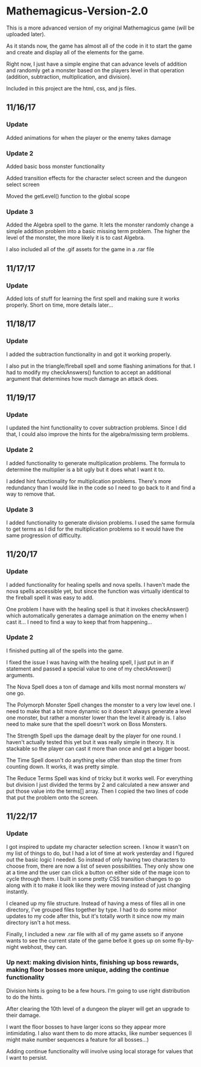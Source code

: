 # Mathemagicus-Version-2.0

This is a more advanced version of my original Mathemagicus game (will be uploaded later). 

As it stands now, the game has almost all of the code in it to start the game and create and display all of the elements for the game. 

Right now, I just have a simple engine that can advance levels of addition and randomly get a monster based on the players level in that operation (addition, subtraction, multiplication, and division). 

Included in this project are the html, css, and js files.

## 11/16/17

### Update 

Added animations for when the player or the enemy takes damage

### Update 2 

Added basic boss monster functionality

Added transition effects for the character select screen and the dungeon select screen

Moved the getLevel() function to the global scope

### Update 3

Added the Algebra spell to the game. It lets the monster randomly change a simple addition problem into a basic missing term problem. The higher the level of the monster, the more likely it is to cast Algebra.

I also included all of the .gif assets for the game in a .rar file

## 11/17/17

### Update

Added lots of stuff for learning the first spell and making sure it works properly. Short on time, more details later...

## 11/18/17

### Update

I added the subtraction functionality in and got it working properly.

I also put in the triangle/fireball spell and some flashing animations for that. I had to modify my checkAnswers() function to accept an additional argument that determines how much damage an attack does.

## 11/19/17

### Update

I updated the hint functionality to cover subtraction problems. Since I did that, I could also improve the hints for the algebra/missing term problems. 

### Update 2

I added functionality to generate multiplication problems. The formula to determine the multiplier is a bit ugly but it does what I want it to.

I added hint functionality for multiplication problems. There's more redundancy than I would like in the code so I need to go back to it and find a way to remove that.

### Update 3

I added functionality to generate division problems. I used the same formula to get terms as I did for the multiplication problems so it would have the same progression of difficulty.

## 11/20/17

### Update

I added functionality for healing spells and nova spells. I haven't made the nova spells accessible yet, but since the function was virtually identical to the fireball spell it was easy to add. 

One problem I have with the healing spell is that it invokes checkAnswer() which automatically generates a damage animation on the enemy when I cast it... I need to find a way to keep that from happening...

### Update 2

I finished putting all of the spells into the game.

I fixed the issue I was having with the healing spell, I just put in an if statement and passed a special value to one of my checkAnswer() arguments.

The Nova Spell does a ton of damage and kills most normal monsters w/ one go.

The Polymorph Monster Spell changes the monster to a very low level one. I need to make that a bit more dynamic so it doesn't always generate a level one monster, but rather a monster lower than the level it already is. I also need to make sure that the spell doesn't work on Boss Monsters.

The Strength Spell ups the damage dealt by the player for one round. I haven't actually tested this yet but it was really simple in theory. It is stackable so the player can cast it more than once and get a bigger boost.

The Time Spell doesn't do anything else other than stop the timer from counting down. It works, it was pretty simple.

The Reduce Terms Spell was kind of tricky but it works well. For everything but division I just divided the terms by 2 and calculated a new answer and put those value into the terms[] array. Then I copied the two lines of code that put the problem onto the screen.

## 11/22/17

### Update

I got inspired to update my character selection screen. I know it wasn't on my list of things to do, but I had a lot of time at work yesterday and I figured out the basic logic I needed. So instead of only having two characters to choose from, there are now a list of seven possibilities. They only show one at a time and the user can click a button on either side of the mage icon to cycle through them. I built in some pretty CSS transition changes to go along with it to make it look like they were moving instead of just changing instantly. 

I cleaned up my file structure. Instead of having a mess of files all in one directory, I've grouped files together by type. I had to do some minor updates to my code after this, but it's totally worth it since now my main directory isn't a hot mess.

Finally, I included a new .rar file with all of my game assets so if anyone wants to see the current state of the game befoe it goes up on some fly-by-night webhost, they can.

### Up next: making division hints, finishing up boss rewards, making floor bosses more unique, adding the continue functionality

Division hints is going to be a few hours. I'm going to use right distribution to do the hints.

After clearing the 10th level of a dungeon the player will get an upgrade to their damage. 

I want the floor bosses to have larger icons so they appear more intimidating. I also want them to do more attacks, like number sequences (I might make number sequences a feature for all bosses...)

Adding continue functionality will involve using local storage for values that I want to persist.
